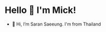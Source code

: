 # Hello 👋 I'm Mick!
- 👋 Hi, I’m Saran Saeeung. I'm from Thailand


<!---
Mickey4527/Mickey4527 is a ✨ special ✨ repository because its `README.md` (this file) appears on your GitHub profile.
You can click the Preview link to take a look at your changes.
--->

